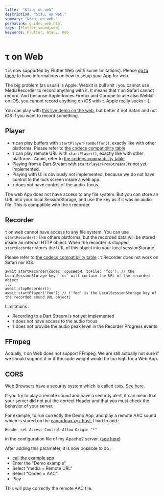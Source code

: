 ```yaml
---
title:  "&tau; on web"
description: "&tau; on web."
summary: "&tau; on web."
permalink: guides_web.html
tags: [flutter_sound,web]
keywords: Flutter, &tau;, Web
---
```

# &tau; on Web

&tau; is now supported by Flutter Web \(with some limitations\). Please [go to there](install.md#flutter-web) to have informations on how to setup your App for web.

The big problem \(as usual\) is Apple. Webkit is bull shit : you cannot use MediaRecorder to record anything with it. It means that &tau; on Safari cannot record. And because Apple forces Firefox and Chrome to use also Webkit on iOS, you cannot record anything on iOS with &tau;. Apple really sucks :-\(.

You can play with [this live demo on the web](pages/flutter-sound/web_example/index.html), but better if not Safari and not iOS if you want to record something.

## Player

* &tau; can play buffers with `startPlayerFromBuffer()`, exactly like with other platforms. Please refer to [the codecs compatibility table](guides_codec)
* &tau; can play remote URL with `startPlayer()`, exactly like with other platforms. Again, refer to [the codecs compatibility table](guides_codec)
* Playing from a Dart Stream with `startPlayerFromStream()`is not yet implemented.
* Playing with UI is obviously not implemented, because we do not have control to the lock screen inside a web app.
* &tau; does not have control of the audio-focus.

The web App does not have access to any file system. But you can store an URL into your local SessionStorage, and use the key as if it was an audio file. This is compatible with the &tau; recorder.

## Recorder

&tau; on web cannot have access to any file system. You can use `startRecorder()` like others platforms, but the recorded data will be stored inside an internal HTTP object. When the recorder is stopped, `startRecorder` stores the URL of this object into your local sessionStorage.

Please refer to [the codecs compatibility table](guides_codec) : &tau; Recorder does not work on Safari nor iOS.

```text
await startRecorder(codec: opusWebM, toFile: 'foo'); // the LocalSessionStorage key `foo` will contain the URL of the recorded object
...
await stopRecorder();
await startPlayer('foo'); // ('foo' is the LocalSessionStorage key of the recorded sound URL object)
```

Limitations :

* Recording to a Dart Stream is not yet implemented
* &tau; does not have access to the audio focus
* &tau; does not provide the audio peak level in the Recorder Progress events.

## FFmpeg

Actually, &tau; on Web does not support FFmpeg. We are still actually not sure if we should support it or if the code weight would be too high for a Web App.

## CORS

Web Browsers have a security system which is called `CORS`. [See here](https://developer.mozilla.org/en-US/docs/Web/HTTP/CORS).

If you try to play a remote sound and have a security alert, it can mean that your server did not put the correct Header
and that you must check the behavior of your server.

For example, to run correctly the Demo App, and play a remote AAC sound which is stored on the [canardoux.xyz host](https://www.canardoux.xyz/tau_sound/web_example/sample.aac),
I had to add :
```
Header set Access-Control-Allow-Origin "*"
```
in the configuration file of my Apache2 server.
([see here](https://enable-cors.org/server_apache.html))


After adding this parameter, it is now possible to do :
- [call the example app](https://www.canardoux.xyz/tau_sound/web_example/index.html)
- Enter the "Demo example"
- Select "media = Remote URL"
- Select "Codec = AAC"
- Play

This will play correctly the remote AAC file.